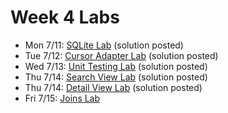 # Week 4 Labs

- Mon 7/11: [SQLite Lab](https://github.com/ga-adi-nyc/SQLite-Lab) (solution posted)
- Tue 7/12: [Cursor Adapter Lab](https://github.com/ga-adi-nyc/CursorAdapter-Lab) (solution posted)
- Wed 7/13: [Unit Testing Lab](https://github.com/ga-adi-nyc/Unit-Testing-Lab) (solution posted)
- Thu 7/14: [Search View Lab](https://github.com/ga-adi-nyc/Search-View-Lab) (solution posted)
- Thu 7/14: [Detail View Lab](https://github.com/ga-adi-nyc/Detail-View-Lab) (solution posted)
- Fri 7/15: [Joins Lab](https://github.com/ga-adi-nyc/Joins-Lab)
